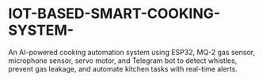 # IOT-BASED-SMART-COOKING-SYSTEM-
An AI-powered cooking automation system using ESP32, MQ-2 gas sensor, microphone sensor, servo motor, and Telegram bot to detect whistles, prevent gas leakage, and automate kitchen tasks with real-time alerts.
